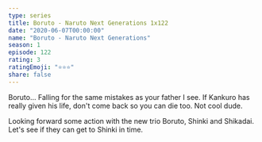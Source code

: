 ```yaml
---
type: series
title: Boruto - Naruto Next Generations 1x122
date: "2020-06-07T00:00:00"
name: "Boruto - Naruto Next Generations"
season: 1
episode: 122
rating: 3
ratingEmoji: "⭐️⭐️⭐️"
share: false
---
```


Boruto... Falling for the same mistakes as your father I see. If Kankuro has really given his life, don't come back so you can die too. Not cool dude.

Looking forward some action with the new trio Boruto, Shinki and Shikadai. Let's see if they can get to Shinki in time.
